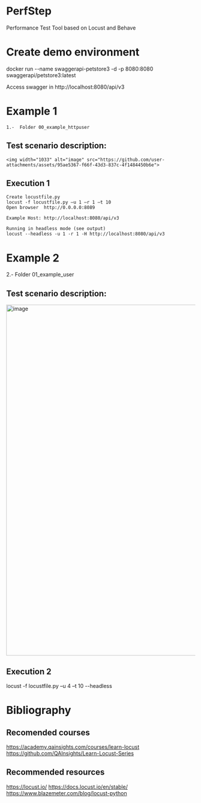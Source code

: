 # PerfStep
Performance Test Tool based on Locust and Behave

# Create demo environment
docker run  --name swaggerapi-petstore3 -d -p 8080:8080 swaggerapi/petstore3:latest

Access swagger in http://localhost:8080/api/v3 

# Example 1
    1.-  Folder 00_example_httpuser
  
  ## Test scenario description:
    
    <img width="1033" alt="image" src="https://github.com/user-attachments/assets/95ae5367-f66f-43d3-837c-4f1484450b6e">

  ## Execution 1

    Create locustfile.py
    locust -f locustfile.py –u 1 –r 1 –t 10 
    Open browser  http://0.0.0.0:8089
    
    Example Host: http://localhost:8080/api/v3 
    
    Running in headless mode (see output)
    locust --headless -u 1 -r 1 -H http://localhost:8080/api/v3 

# Example 2
  2.- Folder 01_example_user

  ## Test scenario description:

  <img width="932" alt="image" src="https://github.com/user-attachments/assets/01505e5e-27ba-46d8-abf3-c6c7bdd54ce2">

  ## Execution 2

  locust -f locustfile.py –u 4 –t 10 --headless


# Bibliography
## Recomended courses
https://academy.qainsights.com/courses/learn-locust
https://github.com/QAInsights/Learn-Locust-Series

## Recommended resources
https://locust.io/
https://docs.locust.io/en/stable/
https://www.blazemeter.com/blog/locust-python
